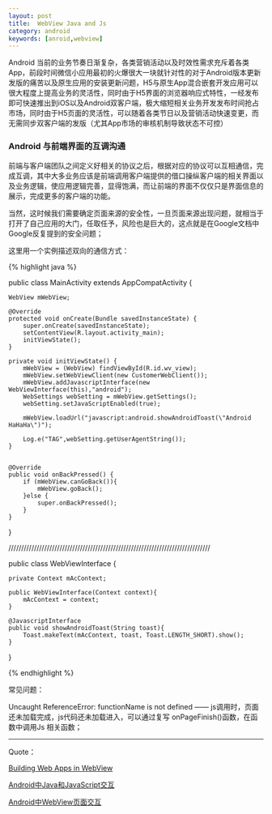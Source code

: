 ```yaml
---
layout: post
title:  WebView Java and Js
category: android
keywords: [anroid,webview]
---
```


Android 当前的业务节奏日渐复杂，各类营销活动以及时效性需求充斥着各类App，前段时间微信小应用最初的火爆很大一块就针对性的对于Android版本更新发版的痛苦以及原生应用的安装更新问题，H5与原生App混合嵌套开发应用可以很大程度上提高业务的灵活性，同时由于H5界面的浏览器响应式特性，一经发布即可快速推出到iOS以及Android双客户端，极大缩短相关业务开发发布时间抢占市场，同时由于H5页面的灵活性，可以随着各类节日以及营销活动快速变更，而无需同步双客户端的发版（尤其App市场的审核机制导致状态不可控）


### Android  与前端界面的互调沟通

前端与客户端团队之间定义好相关的协议之后，根据对应的协议可以互相通信，完成互调，其中大多业务应该是前端调用客户端提供的借口操纵客户端的相关界面以及业务逻辑，使应用逻辑完善，显得饱满，而让前端的界面不仅仅只是界面信息的展示，完成更多的客户端的功能。

当然，这时候我们需要确定页面来源的安全性，一旦页面来源出现问题，就相当于打开了自己应用的大门，任取任予，风险也是巨大的，这点就是在Google文档中Google反复提到的安全问题；

这里用一个实例描述双向的通信方式：

{% highlight java %}

public class MainActivity extends AppCompatActivity {

    WebView mWebView;

    @Override
    protected void onCreate(Bundle savedInstanceState) {
        super.onCreate(savedInstanceState);
        setContentView(R.layout.activity_main);
        initViewState();
    }

    private void initViewState() {
        mWebView = (WebView) findViewById(R.id.wv_view);
        mWebView.setWebViewClient(new CustomerWebClient());
        mWebView.addJavascriptInterface(new WebViewInterface(this),"android");
        WebSettings webSetting = mWebView.getSettings();
        webSetting.setJavaScriptEnabled(true);

        mWebView.loadUrl("javascript:android.showAndroidToast(\"Android HaHaHa\")");

        Log.e("TAG",webSetting.getUserAgentString());
    }


    @Override
    public void onBackPressed() {
        if (mWebView.canGoBack()){
            mWebView.goBack();
        }else {
            super.onBackPressed();
        }
    }
}


///////////////////////////////////////////////////////////////////////////////

public class WebViewInterface {

    private Context mAcContext;

    public WebViewInterface(Context context){
        mAcContext = context;
    }

    @JavascriptInterface
    public void showAndroidToast(String toast){
        Toast.makeText(mAcContext, toast, Toast.LENGTH_SHORT).show();
    }
}


{% endhighlight %}





常见问题：

Uncaught ReferenceError: functionName is not defined  ——  js调用时，页面还未加载完成，js代码还未加载进入，可以通过复写 onPageFinish()函数，在函数中调用Js 相关函数；

---

Quote：

[Building Web Apps in WebView](https://developer.android.com/guide/webapps/webview.html)

[Android中Java和JavaScript交互](http://droidyue.com/blog/2014/09/20/interaction-between-java-and-javascript-in-android/index.html)

[Android中WebView页面交互](https://segmentfault.com/a/1190000004150350)
